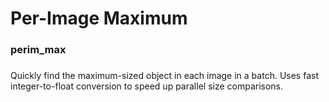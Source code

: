 # Per-Image Maximum
### perim_max
###

Quickly find the maximum-sized object in each image in a batch. Uses fast integer-to-float conversion to speed up parallel size comparisons.